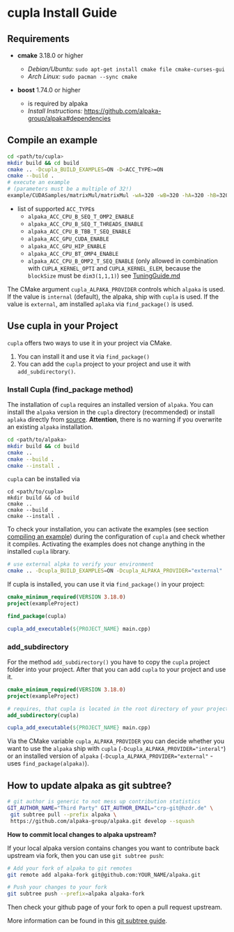 # cupla Install Guide

## Requirements


- **cmake**  3.18.0 or higher
  - *Debian/Ubuntu:* `sudo apt-get install cmake file cmake-curses-gui`
  - *Arch Linux:* `sudo pacman --sync cmake`

- **boost** 1.74.0 or higher
  - is required by alpaka
  - *Install Instructions:* https://github.com/alpaka-group/alpaka#dependencies

## Compile an example

```bash
cd <path/to/cupla>
mkdir build && cd build
cmake .. -Dcupla_BUILD_EXAMPLES=ON -D<ACC_TYPE>=ON
cmake --build .
# execute an example
# (parameters must be a multiple of 32!)
example/CUDASamples/matrixMul/matrixMul -wA=320 -wB=320 -hA=320 -hB=320
```

- list of supported `ACC_TYPE`s
  - `alpaka_ACC_CPU_B_SEQ_T_OMP2_ENABLE`
  - `alpaka_ACC_CPU_B_SEQ_T_THREADS_ENABLE`
  - `alpaka_ACC_CPU_B_TBB_T_SEQ_ENABLE`
  - `alpaka_ACC_GPU_CUDA_ENABLE`
  - `alpaka_ACC_GPU_HIP_ENABLE`
  - `alpaka_ACC_CPU_BT_OMP4_ENABLE`
  - `alpaka_ACC_CPU_B_OMP2_T_SEQ_ENABLE` (only allowed in combination with
  `CUPLA_KERNEL_OPTI` and `CUPLA_KERNEL_ELEM`, because the `blockSize` must be `dim3(1,1,1)`)
  see [TuningGuide.md](doc/TuningGuide.md)

The CMake argument `cupla_ALPAKA_PROVIDER` controls which `alpaka` is used. If the value is `internal` (default), the alpaka, ship with `cupla` is used. If the value is `external`, am installed `aplaka` via `find_package()` is used.

## Use cupla in your Project

`cupla` offers two ways to use it in your project via CMake.

1. You can install it and use it via `find_package()`
2. You can add the `cupla` project to your project and use it with `add_subdirectory()`.

### Install Cupla (find_package method)

The installation of `cupla` requires an installed version of `alpaka`. You can install the `alpaka` version in the `cupla` directory (recommended) or install `aplaka` directly from [source](https://github.com/alpaka-group/alpaka). **Attention**, there is no warning if you overwrite an existing `alpaka` installation.

```bash
cd <path/to/alpaka>
mkdir build && cd build
cmake ..
cmake --build .
cmake --install .
```

`cupla` can be installed via

```
cd <path/to/cupla>
mkdir build && cd build
cmake ..
cmake --build .
cmake --install .
```

To check your installation, you can activate the examples (see section [compiling an example](https://github.com/alpaka-group/cupla/blob/master/INSTALL.md#compile-an-example)) during the configuration of `cupla` and check whether it compiles. Activating the examples does not change anything in the installed `cupla` library.

```bash
# use external alpka to verify your environment
cmake .. -Dcupla_BUILD_EXAMPLES=ON -Dcupla_ALPAKA_PROVIDER="external"
```

If cupla is installed, you can use it via `find_package()` in your project:

```cmake
cmake_minimum_required(VERSION 3.18.0)
project(exampleProject)

find_package(cupla)

cupla_add_executable(${PROJECT_NAME} main.cpp)
```

### add_subdirectory

For the method `add_subdirectory()` you have to copy the `cupla` project folder into your project. After that you can add `cupla` to your project and use it.

```cmake
cmake_minimum_required(VERSION 3.18.0)
project(exampleProject)

# requires, that cupla is located in the root directory of your project
add_subdirectory(cupla)

cupla_add_executable(${PROJECT_NAME} main.cpp)
```

Via the CMake variable `cupla_ALPAKA_PROVIDER` you can decide whether you want to use the `alpaka` ship with `cupla` (`-Dcupla_ALPAKA_PROVIDER="interal"`) or an installed version of `alpaka` (`-Dcupla_ALPAKA_PROVIDER="external"` - uses `find_package(alpaka)`).

## How to update alpaka as git subtree?

```zsh
# git author is generic to not mess up contribution statistics
GIT_AUTHOR_NAME="Third Party" GIT_AUTHOR_EMAIL="crp-git@hzdr.de" \
 git subtree pull --prefix alpaka \
 https://github.com/alpaka-group/alpaka.git develop --squash
```

**How to commit local changes to alpaka upstream?**

If your local alpaka version contains changes you want to contribute back upstream via fork, then you can use `git subtree push`:

```zsh
# Add your fork of alpaka to git remotes
git remote add alpaka-fork git@github.com:YOUR_NAME/alpaka.git

# Push your changes to your fork
git subtree push --prefix=alpaka alpaka-fork
```
Then check your github page of your fork to open a pull request upstream.

More information can be found in this [git subtree guide](https://www.atlassian.com/blog/git/alternatives-to-git-submodule-git-subtree).
